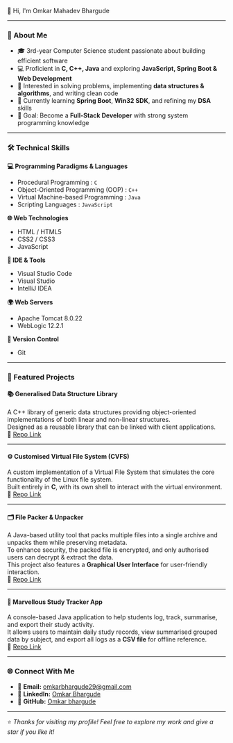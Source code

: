 👋 Hi, I'm Omkar Mahadev Bhargude

---

### 🚀 About Me
- 🎓 3rd-year Computer Science student passionate about building efficient software  
- 💻 Proficient in **C, C++, Java** and exploring **JavaScript, Spring Boot & Web Development**  
- 🧩 Interested in solving problems, implementing **data structures & algorithms**, and writing clean code  
- 🌱 Currently learning **Spring Boot**, **Win32 SDK**, and refining my **DSA** skills  
- 🎯 Goal: Become a **Full-Stack Developer** with strong system programming knowledge  

---

### 🛠️ Technical Skills

**💻 Programming Paradigms & Languages**  
- Procedural Programming : `C`  
- Object-Oriented Programming (OOP) : `C++`  
- Virtual Machine-based Programming : `Java`  
- Scripting Languages : `JavaScript`

**🌐 Web Technologies**  
- HTML / HTML5  
- CSS2 / CSS3  
- JavaScript

**🧰 IDE & Tools**  
- Visual Studio Code  
- Visual Studio  
- IntelliJ IDEA

**🌍 Web Servers**  
- Apache Tomcat 8.0.22  
- WebLogic 12.2.1

**🔧 Version Control**  
- Git  

---

### 📂 Featured Projects

#### 📚 Generalised Data Structure Library
A C++ library of generic data structures providing object-oriented implementations of both linear and non-linear structures.  
Designed as a reusable library that can be linked with client applications.  
🔗 [Repo Link](https://github.com/Omkarbhargude/Projects/tree/main/Generalised%20Data%20Structure%20Library)

---

#### ⚙️ Customised Virtual File System (CVFS)
A custom implementation of a Virtual File System that simulates the core functionality of the Linux file system.  
Built entirely in **C**, with its own shell to interact with the virtual environment.  
🔗 [Repo Link]((https://github.com/Omkarbhargude/Customised-Virtual-File-System-VirtualCFS-))

---

#### 🗂️ File Packer & Unpacker
A Java-based utility tool that packs multiple files into a single archive and unpacks them while preserving metadata.  
To enhance security, the packed file is encrypted, and only authorised users can decrypt & extract the data.  
This project also features a **Graphical User Interface** for user-friendly interaction.  
🔗 [Repo Link](https://github.com/Omkarbhargude/Projects/tree/main/File%20Packer%20%26%20Unpacker%20)

---

#### 🧰 Marvellous Study Tracker App
A console-based Java application to help students log, track, summarise, and export their study activity.  
It allows users to maintain daily study records, view summarised grouped data by subject, and export all logs as a **CSV file** for offline reference.  
🔗 [Repo Link](https://github.com/Omkarbhargude/Projects/tree/main/Marvellous%20Study%20Tracker%20App)

---

### 🌐 Connect With Me
- 📧 **Email:** [omkarbhargude29@gmail.com](mailto:omkarbhargude29@gmail.com)  
- 💼 **LinkedIn:** [Omkar Bhargude](https://www.linkedin.com/in/omkar-bhargude-609a92311/)  
- 🚀 **GitHub:** [Omkar bhargude](https://github.com/Omkarbhargude/)

---

⭐️ *Thanks for visiting my profile! Feel free to explore my work and give a star if you like it!*
